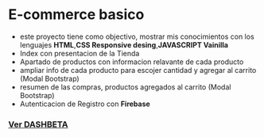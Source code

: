 # E-commerce basico

- este proyecto tiene como objectivo, mostrar mis conocimientos con los lenguajes
**HTML**,**CSS Responsive desing**,**JAVASCRIPT Vainilla**
- Index con presentacion de la Tienda 
- Apartado de productos con informacion relavante de cada producto
- ampliar info de cada producto para escojer cantidad y agregar al carrito (Modal Bootstrap)
- resumen de las compras, productos agregados al carrito (Modal Bootstrap)
- Autenticacion de Registro con **Firebase**

### [Ver DASHBETA](https://dashbeta-dashboard.netlify.app)


